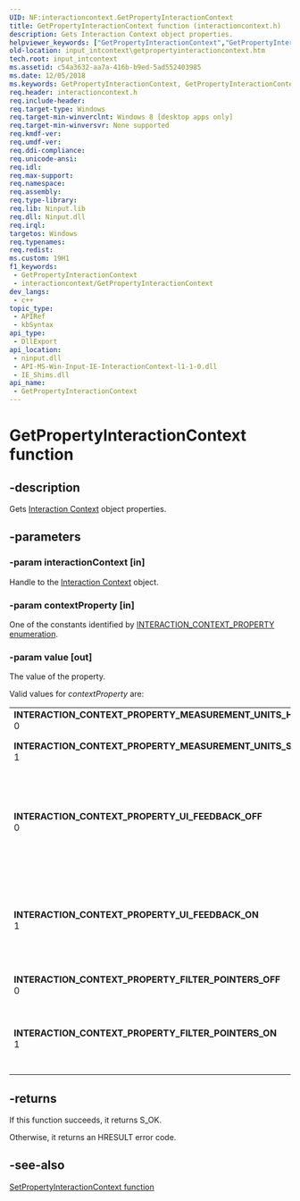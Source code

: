 ```yaml
---
UID: NF:interactioncontext.GetPropertyInteractionContext
title: GetPropertyInteractionContext function (interactioncontext.h)
description: Gets Interaction Context object properties.
helpviewer_keywords: ["GetPropertyInteractionContext","GetPropertyInteractionContext function","INTERACTION_CONTEXT_PROPERTY_FILTER_POINTERS_OFF","INTERACTION_CONTEXT_PROPERTY_FILTER_POINTERS_ON","INTERACTION_CONTEXT_PROPERTY_MEASUREMENT_UNITS_HIMETRIC","INTERACTION_CONTEXT_PROPERTY_MEASUREMENT_UNITS_SCREEN","INTERACTION_CONTEXT_PROPERTY_UI_FEEDBACK_OFF","INTERACTION_CONTEXT_PROPERTY_UI_FEEDBACK_ON","input_intcontext.getpropertyinteractioncontext","interactioncontext.getpropertyinteractioncontext","interactioncontext/GetPropertyInteractionContext"]
old-location: input_intcontext\getpropertyinteractioncontext.htm
tech.root: input_intcontext
ms.assetid: c54a3632-aa7a-416b-b9ed-5ad552403985
ms.date: 12/05/2018
ms.keywords: GetPropertyInteractionContext, GetPropertyInteractionContext function, INTERACTION_CONTEXT_PROPERTY_FILTER_POINTERS_OFF, INTERACTION_CONTEXT_PROPERTY_FILTER_POINTERS_ON, INTERACTION_CONTEXT_PROPERTY_MEASUREMENT_UNITS_HIMETRIC, INTERACTION_CONTEXT_PROPERTY_MEASUREMENT_UNITS_SCREEN, INTERACTION_CONTEXT_PROPERTY_UI_FEEDBACK_OFF, INTERACTION_CONTEXT_PROPERTY_UI_FEEDBACK_ON, input_intcontext.getpropertyinteractioncontext, interactioncontext.getpropertyinteractioncontext, interactioncontext/GetPropertyInteractionContext
req.header: interactioncontext.h
req.include-header: 
req.target-type: Windows
req.target-min-winverclnt: Windows 8 [desktop apps only]
req.target-min-winversvr: None supported
req.kmdf-ver: 
req.umdf-ver: 
req.ddi-compliance: 
req.unicode-ansi: 
req.idl: 
req.max-support: 
req.namespace: 
req.assembly: 
req.type-library: 
req.lib: Ninput.lib
req.dll: Ninput.dll
req.irql: 
targetos: Windows
req.typenames: 
req.redist: 
ms.custom: 19H1
f1_keywords:
 - GetPropertyInteractionContext
 - interactioncontext/GetPropertyInteractionContext
dev_langs:
 - c++
topic_type:
 - APIRef
 - kbSyntax
api_type:
 - DllExport
api_location:
 - ninput.dll
 - API-MS-Win-Input-IE-InteractionContext-l1-1-0.dll
 - IE_Shims.dll
api_name:
 - GetPropertyInteractionContext
---
```


# GetPropertyInteractionContext function

## -description

Gets [Interaction Context](../_input_intcontext/index.md) object properties.

## -parameters

### -param interactionContext [in]

Handle to the [Interaction Context](../_input_intcontext/index.md) object.

### -param contextProperty [in]

One of the constants identified by [INTERACTION_CONTEXT_PROPERTY enumeration](ne-interactioncontext-interaction_context_property.md).

### -param value [out]

The value of the property.

Valid values for *contextProperty* are:

|||
|--- |--- |
|**INTERACTION_CONTEXT_PROPERTY_MEASUREMENT_UNITS_HIMETRIC**<br>0|Measurement units are HIMETRIC  units (0.01 mm).|
|**INTERACTION_CONTEXT_PROPERTY_MEASUREMENT_UNITS_SCREEN**<br>1|Measurement units are screen pixels. This is the default value.|
|**INTERACTION_CONTEXT_PROPERTY_UI_FEEDBACK_OFF**<br>0|Visual feedback for user interactions is disabled (the caller is responsible for displaying visual feedback). For more info, see [GetWindowFeedbackSetting function](../winuser/nf-winuser-getwindowfeedbacksetting.md) and [SetWindowFeedbackSetting function](../winuser/nf-winuser-setwindowfeedbacksetting.md)|
|**INTERACTION_CONTEXT_PROPERTY_UI_FEEDBACK_ON**<br>1|Visual feedback for user interactions is enabled. This is the default value. For more info, see [GetWindowFeedbackSetting function](../winuser/nf-winuser-getwindowfeedbacksetting.md) and [SetWindowFeedbackSetting function](../winuser/nf-winuser-setwindowfeedbacksetting.md).|
|**INTERACTION_CONTEXT_PROPERTY_FILTER_POINTERS_OFF**<br>0|Pointer filtering is disabled (all pointer input data is processed).|
|**INTERACTION_CONTEXT_PROPERTY_FILTER_POINTERS_ON**<br>1|Pointer filtering is enabled (only pointers specified through the [AddPointerInteractionContext function](nf-interactioncontext-addpointerinteractioncontext.md) are processed). This is the default value. |

## -returns

If this function succeeds, it returns S_OK.

Otherwise, it returns an HRESULT error code.

## -see-also

[SetPropertyInteractionContext function](nf-interactioncontext-setpropertyinteractioncontext.md)